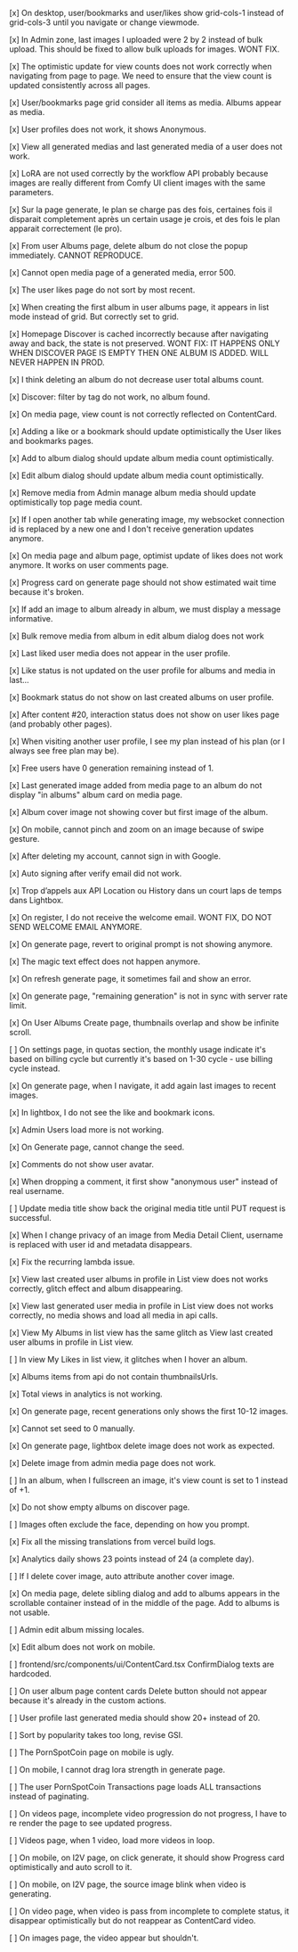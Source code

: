 [x] On desktop, user/bookmarks and user/likes show grid-cols-1 instead of grid-cols-3 until you navigate or change viewmode.

[x] In Admin zone, last images I uploaded were 2 by 2 instead of bulk upload. This should be fixed to allow bulk uploads for images. WONT FIX.

[x] The optimistic update for view counts does not work correctly when navigating from page to page. We need to ensure that the view count is updated consistently across all pages.

[x] User/bookmarks page grid consider all items as media. Albums appear as media.

[x] User profiles does not work, it shows Anonymous.

[x] View all generated medias and last generated media of a user does not work.

[x] LoRA are not used correctly by the workflow API probably because images are really different from Comfy UI client images with the same parameters.

[x] Sur la page generate, le plan se charge pas des fois, certaines fois il disparait completement après un certain usage je crois, et des fois le plan apparait correctement (le pro).

[x] From user Albums page, delete album do not close the popup immediately. CANNOT REPRODUCE.

[x] Cannot open media page of a generated media, error 500.

[x] The user likes page do not sort by most recent.

[x] When creating the first album in user albums page, it appears in list mode instead of grid. But correctly set to grid.

[x] Homepage Discover is cached incorrectly because after navigating away and back, the state is not preserved. WONT FIX: IT HAPPENS ONLY WHEN DISCOVER PAGE IS EMPTY THEN ONE ALBUM IS ADDED. WILL NEVER HAPPEN IN PROD.

[x] I think deleting an album do not decrease user total albums count.

[x] Discover: filter by tag do not work, no album found.

[x] On media page, view count is not correctly reflected on ContentCard.

[x] Adding a like or a bookmark should update optimistically the User likes and bookmarks pages.

[x] Add to album dialog should update album media count optimistically.

[x] Edit album dialog should update album media count optimistically.

[x] Remove media from Admin manage album media should update optimistically top page media count.

[x] If I open another tab while generating image, my websocket connection id is replaced by a new one and I don't receive generation updates anymore.

[x] On media page and album page, optimist update of likes does not work anymore. It works on user comments page.

[x] Progress card on generate page should not show estimated wait time because it's broken.

[x] If add an image to album already in album, we must display a message informative.

[x] Bulk remove media from album in edit album dialog does not work

[x] Last liked user media does not appear in the user profile.

[x] Like status is not updated on the user profile for albums and media in last...

[x] Bookmark status do not show on last created albums on user profile.

[x] After content #20, interaction status does not show on user likes page (and probably other pages).

[x] When visiting another user profile, I see my plan instead of his plan (or I always see free plan may be).

[x] Free users have 0 generation remaining instead of 1.

[x] Last generated image added from media page to an album do not display "in albums" album card on media page.

[x] Album cover image not showing cover but first image of the album.

[x] On mobile, cannot pinch and zoom on an image because of swipe gesture.

[x] After deleting my account, cannot sign in with Google.

[x] Auto signing after verify email did not work.

[x] Trop d’appels aux API Location ou History dans un court laps de temps dans Lightbox.

[x] On register, I do not receive the welcome email. WONT FIX, DO NOT SEND WELCOME EMAIL ANYMORE.

[x] On generate page, revert to original prompt is not showing anymore.

[x] The magic text effect does not happen anymore.

[x] On refresh generate page, it sometimes fail and show an error.

[x] On generate page, "remaining generation" is not in sync with server rate limit.

[x] On User Albums Create page, thumbnails overlap and show be infinite scroll.

[ ] On settings page, in quotas section, the monthly usage indicate it's based on billing cycle but currently it's based on 1-30 cycle - use billing cycle instead.

[x] On generate page, when I navigate, it add again last images to recent images.

[x] In lightbox, I do not see the like and bookmark icons.

[x] Admin Users load more is not working.

[x] On Generate page, cannot change the seed.

[x] Comments do not show user avatar.

[x] When dropping a comment, it first show "anonymous user" instead of real username.

[ ] Update media title show back the original media title until PUT request is successful.

[x] When I change privacy of an image from Media Detail Client, username is replaced with user id and metadata disappears.

[x] Fix the recurring lambda issue.

[x] View last created user albums in profile in List view does not works correctly, glitch effect and album disappearing.

[x] View last generated user media in profile in List view does not works correctly, no media shows and load all media in api calls.

[x] View My Albums in list view has the same glitch as View last created user albums in profile in List view.

[ ] In view My Likes in list view, it glitches when I hover an album.

[x] Albums items from api do not contain thumbnailsUrls.

[x] Total views in analytics is not working.

[x] On generate page, recent generations only shows the first 10-12 images.

[x] Cannot set seed to 0 manually.

[x] On generate page, lightbox delete image does not work as expected.

[x] Delete image from admin media page does not work.

[ ] In an album, when I fullscreen an image, it's view count is set to 1 instead of +1.

[x] Do not show empty albums on discover page.

[ ] Images often exclude the face, depending on how you prompt.

[x] Fix all the missing translations from vercel build logs.

[x] Analytics daily shows 23 points instead of 24 (a complete day).

[ ] If I delete cover image, auto attribute another cover image.

[x] On media page, delete sibling dialog and add to albums appears in the scrollable container instead of in the middle of the page. Add to albums is not usable.

[ ] Admin edit album missing locales.

[x] Edit album does not work on mobile.

[ ] frontend/src/components/ui/ContentCard.tsx ConfirmDialog texts are hardcoded.

[ ] On user album page content cards Delete button should not appear because it's already in the custom actions.

[ ] User profile last generated media should show 20+ instead of 20.

[ ] Sort by popularity takes too long, revise GSI.

[ ] The PornSpotCoin page on mobile is ugly.

[ ] On mobile, I cannot drag lora strength in generate page.

[ ] The user PornSpotCoin Transactions page loads ALL transactions instead of paginating.

[ ] On videos page, incomplete video progression do not progress, I have to re render the page to see updated progress.

[ ] Videos page, when 1 video, load more videos in loop.

[ ] On mobile, on I2V page, on click generate, it should show Progress card optimistically and auto scroll to it.

[ ] On mobile, on I2V page, the source image blink when video is generating.

[ ] On video page, when video is pass from incomplete to complete status, it disappear optimistically but do not reappear as ContentCard video.

[ ] On images page, the video appear but shouldn't.

